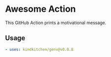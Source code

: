 # Awesome Action

This GitHub Action prints a motivational message.

## Usage

```yaml
- uses: kindkitchen/genv@v0.0.8
```
